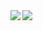 <!--![yutake27's GitHub stats](https://github-readme-stats.vercel.app/api?username=yutake27&count_private=True&show_icons=true) -->

<!--![Top Langs](https://github-readme-stats.vercel.app/api/top-langs/?username=yutake27&count_private=True&hide=Jupyter Notebook) -->

<a href="https://github.com/anuraghazra/github-readme-stats">
  <img align="left" src="https://github-readme-stats.vercel.app/api?username=yutake27&count_private=True&show_icons=true" />
</a>
<a href="https://github.com/anuraghazra/github-readme-stats">
  <img align="left" src="https://github-readme-stats.vercel.app/api/top-langs/?username=yutake27&count_private=True&hide=Jupyter Notebook" />
</a>

